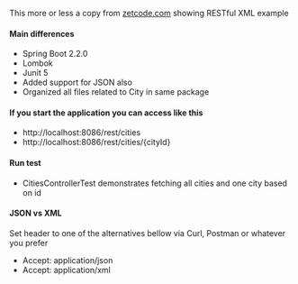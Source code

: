 

This more or less a copy from [zetcode.com](http://zetcode.com/springboot/restxml/) showing RESTful XML example

#### Main differences
* Spring Boot 2.2.0
* Lombok
* Junit 5
* Added support for JSON also
* Organized all files related to City in same package 

#### If you start the application you can access like this 
* http://localhost:8086/rest/cities
* http://localhost:8086/rest/cities/{cityId}

#### Run test
* CitiesControllerTest demonstrates fetching all cities and one city based on id

#### JSON vs XML
Set header to one of the alternatives bellow via Curl, Postman or whatever you prefer
* Accept: application/json
* Accept: application/xml